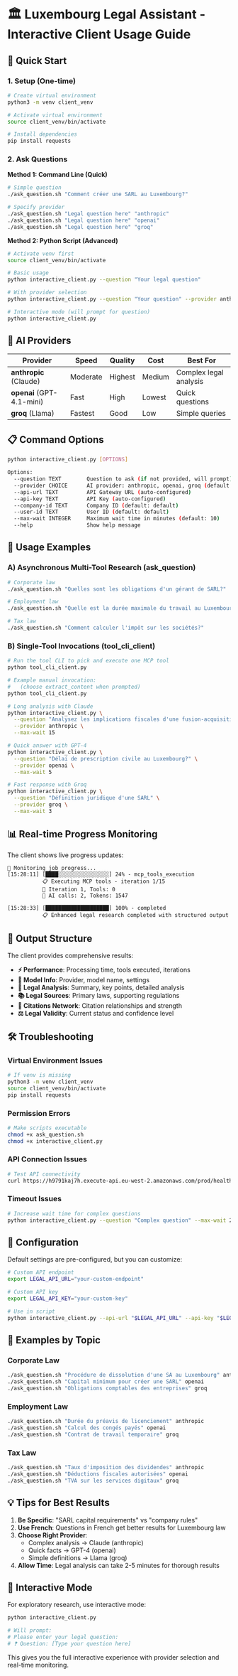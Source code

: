 # 🏛️ Luxembourg Legal Assistant - Interactive Client Usage Guide

## 🚀 Quick Start

### 1. Setup (One-time)

```bash
# Create virtual environment
python3 -m venv client_venv

# Activate virtual environment
source client_venv/bin/activate

# Install dependencies
pip install requests
```

### 2. Ask Questions

**Method 1: Command Line (Quick)**
```bash
# Simple question
./ask_question.sh "Comment créer une SARL au Luxembourg?"

# Specify provider
./ask_question.sh "Legal question here" "anthropic"
./ask_question.sh "Legal question here" "openai"  
./ask_question.sh "Legal question here" "groq"
```

**Method 2: Python Script (Advanced)**
```bash
# Activate venv first
source client_venv/bin/activate

# Basic usage
python interactive_client.py --question "Your legal question"

# With provider selection
python interactive_client.py --question "Your question" --provider anthropic

# Interactive mode (will prompt for question)
python interactive_client.py
```

## 🤖 AI Providers

| Provider | Speed | Quality | Cost | Best For |
|----------|-------|---------|------|----------|
| **anthropic** (Claude) | Moderate | Highest | Medium | Complex legal analysis |
| **openai** (GPT-4.1-mini) | Fast | High | Lowest | Quick questions |
| **groq** (Llama) | Fastest | Good | Low | Simple queries |

## 📋 Command Options

```bash
python interactive_client.py [OPTIONS]

Options:
  --question TEXT        Question to ask (if not provided, will prompt)
  --provider CHOICE      AI provider: anthropic, openai, groq (default: anthropic)
  --api-url TEXT         API Gateway URL (auto-configured)
  --api-key TEXT         API Key (auto-configured)
  --company-id TEXT      Company ID (default: default)
  --user-id TEXT         User ID (default: default)
  --max-wait INTEGER     Maximum wait time in minutes (default: 10)
  --help                 Show help message
```

## 🎯 Usage Examples

### A) Asynchronous Multi-Tool Research (ask_question)

```bash
# Corporate law
./ask_question.sh "Quelles sont les obligations d'un gérant de SARL?"

# Employment law
./ask_question.sh "Quelle est la durée maximale du travail au Luxembourg?"

# Tax law
./ask_question.sh "Comment calculer l'impôt sur les sociétés?"
```

### B) Single-Tool Invocations (tool_cli_client)

```bash
# Run the tool CLI to pick and execute one MCP tool
python tool_cli_client.py

# Example manual invocation:
#   (choose extract_content when prompted)
python tool_cli_client.py
```

```bash
# Long analysis with Claude
python interactive_client.py \
  --question "Analysez les implications fiscales d'une fusion-acquisition" \
  --provider anthropic \
  --max-wait 15

# Quick answer with GPT-4
python interactive_client.py \
  --question "Délai de prescription civile au Luxembourg?" \
  --provider openai \
  --max-wait 5

# Fast response with Groq
python interactive_client.py \
  --question "Définition juridique d'une SARL" \
  --provider groq \
  --max-wait 3
```

## 📊 Real-time Progress Monitoring

The client shows live progress updates:

```
📡 Monitoring job progress...
[15:28:11] [████░░░░░░░░░░░░░░░░] 24% - mcp_tools_execution
           📋 Executing MCP tools - iteration 1/15
           🔧 Iteration 1, Tools: 0
           🤖 AI calls: 2, Tokens: 1547

[15:28:33] [████████████████████] 100% - completed
           📋 Enhanced legal research completed with structured output
```

## 📖 Output Structure

The client provides comprehensive results:

- **⚡ Performance**: Processing time, tools executed, iterations
- **🤖 Model Info**: Provider, model name, settings
- **📖 Legal Analysis**: Summary, key points, detailed analysis
- **📚 Legal Sources**: Primary laws, supporting regulations
- **🔗 Citations Network**: Citation relationships and strength
- **⚖️ Legal Validity**: Current status and confidence level

## 🛠️ Troubleshooting

### Virtual Environment Issues
```bash
# If venv is missing
python3 -m venv client_venv
source client_venv/bin/activate
pip install requests
```

### Permission Errors
```bash
# Make scripts executable
chmod +x ask_question.sh
chmod +x interactive_client.py
```

### API Connection Issues
```bash
# Test API connectivity
curl https://h9791kaj7h.execute-api.eu-west-2.amazonaws.com/prod/health
```

### Timeout Issues
```bash
# Increase wait time for complex questions
python interactive_client.py --question "Complex question" --max-wait 20
```

## 🔧 Configuration

Default settings are pre-configured, but you can customize:

```bash
# Custom API endpoint
export LEGAL_API_URL="your-custom-endpoint"

# Custom API key
export LEGAL_API_KEY="your-custom-key"

# Use in script
python interactive_client.py --api-url "$LEGAL_API_URL" --api-key "$LEGAL_API_KEY"
```

## 📝 Examples by Topic

### Corporate Law
```bash
./ask_question.sh "Procédure de dissolution d'une SA au Luxembourg" anthropic
./ask_question.sh "Capital minimum pour créer une SARL" openai
./ask_question.sh "Obligations comptables des entreprises" groq
```

### Employment Law
```bash
./ask_question.sh "Durée du préavis de licenciement" anthropic
./ask_question.sh "Calcul des congés payés" openai
./ask_question.sh "Contrat de travail temporaire" groq
```

### Tax Law
```bash
./ask_question.sh "Taux d'imposition des dividendes" anthropic
./ask_question.sh "Déductions fiscales autorisées" openai
./ask_question.sh "TVA sur les services digitaux" groq
```

## 💡 Tips for Best Results

1. **Be Specific**: "SARL capital requirements" vs "company rules"
2. **Use French**: Questions in French get better results for Luxembourg law
3. **Choose Right Provider**: 
   - Complex analysis → Claude (anthropic)
   - Quick facts → GPT-4 (openai)
   - Simple definitions → Llama (groq)
4. **Allow Time**: Legal analysis can take 2-5 minutes for thorough results

## 🎯 Interactive Mode

For exploratory research, use interactive mode:

```bash
python interactive_client.py

# Will prompt:
# Please enter your legal question:
# ❓ Question: [Type your question here]
```

This gives you the full interactive experience with provider selection and real-time monitoring.